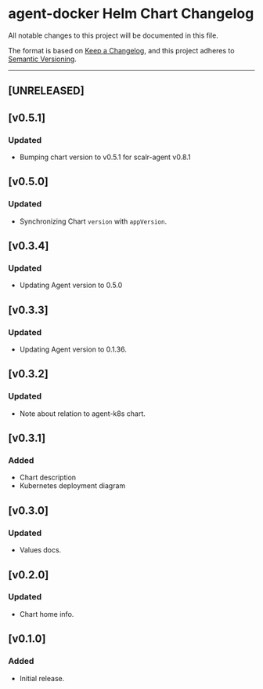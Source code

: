 # agent-docker Helm Chart Changelog

All notable changes to this project will be documented in this file.

The format is based on [Keep a Changelog](https://keepachangelog.com/en/1.0.0/),
and this project adheres to [Semantic Versioning](https://semver.org/spec/v2.0.0.html).

---

## [UNRELEASED]

## [v0.5.1]

### Updated

- Bumping chart version to v0.5.1 for scalr-agent v0.8.1

## [v0.5.0]

### Updated

- Synchronizing Chart `version` with `appVersion`.


## [v0.3.4]

### Updated

- Updating Agent version to 0.5.0

## [v0.3.3]

### Updated

- Updating Agent version to 0.1.36.

## [v0.3.2]

### Updated

- Note about relation to agent-k8s chart.

## [v0.3.1]

### Added

- Chart description
- Kubernetes deployment diagram

## [v0.3.0]

### Updated

- Values docs.

## [v0.2.0]

### Updated

- Chart home info.

## [v0.1.0]

### Added

- Initial release.
